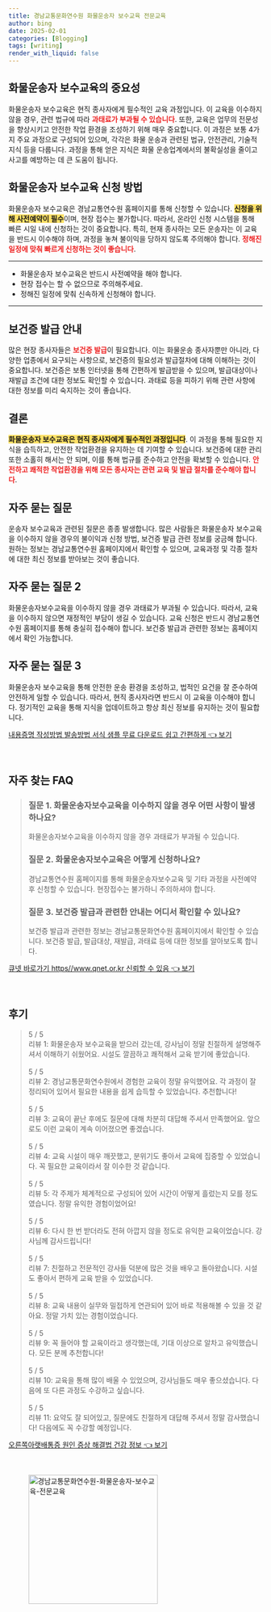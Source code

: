 ```yaml
---
title: 경남교통문화연수원 화물운송자 보수교육 전문교육
author: bing
date: 2025-02-01
categories: [Blogging]
tags: [writing]
render_with_liquid: false
---
```



<h2 id='화물운송자보수교육의중요성'>화물운송자 보수교육의 중요성</h2>

<p>화물운송자 보수교육은 현직 종사자에게 필수적인 교육 과정입니다. 이 교육을 이수하지 않을 경우, 관련 법규에 따라 <b><span style="color: #ee2323;">과태료가 부과될 수 있습니다</span></b>. 또한, 교육은 업무의 전문성을 향상시키고 안전한 작업 환경을 조성하기 위해 매우 중요합니다. 이 과정은 보통 4가지 주요 과정으로 구성되어 있으며, 각각은 화물 운송과 관련된 법규, 안전관리, 기술적 지식 등을 다룹니다. 과정을 통해 얻은 지식은 화물 운송업계에서의 불확실성을 줄이고 사고를 예방하는 데 큰 도움이 됩니다.</p>

<h2 id='신청방법'>화물운송자 보수교육 신청 방법</h2>

<p>화물운송자 보수교육은 경남교통연수원 홈페이지를 통해 신청할 수 있습니다. <b><span style="background-color: #ffe066;">신청을 위해 사전예약이 필수</span></b>이며, 현장 접수는 불가합니다. 따라서, 온라인 신청 시스템을 통해 빠른 시일 내에 신청하는 것이 중요합니다. 특히, 현재 종사하는 모든 운송자는 이 교육을 반드시 이수해야 하며, 과정을 놓쳐 불이익을 당하지 않도록 주의해야 합니다. <b><span style="color: #ee2323;">정해진 일정에 맞춰 빠르게 신청하는 것이 좋습니다</span></b>.</p>

<hr />

<ul>
    <li>화물운송자 보수교육은 반드시 사전예약을 해야 합니다.</li>
    <li>현장 접수는 할 수 없으므로 주의해주세요.</li>
    <li>정해진 일정에 맞춰 신속하게 신청해야 합니다.</li>
</ul>

<hr />

<h2 id='보건증발급안내'>보건증 발급 안내</h2>

<p>많은 현장 종사자들은 <b><span style="color: #ee2323;">보건증 발급</span></b>이 필요합니다. 이는 화물운송 종사자뿐만 아니라, 다양한 업종에서 요구되는 사항으로, 보건증의 필요성과 발급절차에 대해 이해하는 것이 중요합니다. 보건증은 보통 인터넷을 통해 간편하게 발급받을 수 있으며, 발급대상이나 재발급 조건에 대한 정보도 확인할 수 있습니다. 과태료 등을 피하기 위해 관련 사항에 대한 정보를 미리 숙지하는 것이 좋습니다.</p>

<h2 id='결론'>결론</h2>

<p><b><span style="background-color: #ffe066;">화물운송자 보수교육은 현직 종사자에게 필수적인 과정입니다</span></b>. 이 과정을 통해 필요한 지식을 습득하고, 안전한 작업환경을 유지하는 데 기여할 수 있습니다. 보건증에 대한 관리 또한 소홀히 해서는 안 되며, 이를 통해 법규를 준수하고 안전을 확보할 수 있습니다. <b><span style="color: #ee2323;">안전하고 쾌적한 작업환경을 위해 모든 종사자는 관련 교육 및 발급 절차를 준수해야 합니다</span></b>.</p>

<h2 id='자주묻는질문'>자주 묻는 질문</h2>

<p>운송자 보수교육과 관련된 질문은 종종 발생합니다. 많은 사람들은 화물운송자 보수교육을 이수하지 않을 경우의 불이익과 신청 방법, 보건증 발급 관련 정보를 궁금해 합니다. 원하는 정보는 경남교통연수원 홈페이지에서 확인할 수 있으며, 교육과정 및 각종 절차에 대한 최신 정보를 받아보는 것이 좋습니다.</p>

<h2 id='자주묻는질문2'>자주 묻는 질문 2</h2>

<p>화물운송자보수교육을 이수하지 않을 경우 과태료가 부과될 수 있습니다. 따라서, 교육을 이수하지 않으면 재정적인 부담이 생길 수 있습니다. 교육 신청은 반드시 경남교통연수원 홈페이지를 통해 충실히 접수해야 합니다. 보건증 발급과 관련한 정보는 홈페이지에서 확인 가능합니다.</p>

<h2 id='자주묻는질문3'>자주 묻는 질문 3</h2>

<p>화물운송자 보수교육을 통해 안전한 운송 환경을 조성하고, 법적인 요건을 잘 준수하여 안전하게 일할 수 있습니다. 따라서, 현직 종사자라면 반드시 이 교육을 이수해야 합니다. 정기적인 교육을 통해 지식을 업데이트하고 항상 최신 정보를 유지하는 것이 필요합니다.</p>


<p><a class="click-button" title="내용증명 작성방법 발송방법 서식 샘플 무료 다운로드 쉽고 간편하게" href="https://aptwhite.github.io/posts/%EB%82%B4%EC%9A%A9%EC%A6%9D%EB%AA%85-%EC%9E%91%EC%84%B1%EB%B0%A9%EB%B2%95-%EB%B0%9C%EC%86%A1%EB%B0%A9%EB%B2%95-%EC%84%9C%EC%8B%9D-%EC%83%98%ED%94%8C-%EB%AC%B4%EB%A3%8C-%EB%8B%A4%EC%9A%B4%EB%A1%9C%EB%93%9C-%EC%89%BD%EA%B3%A0-%EA%B0%84%ED%8E%B8%ED%95%98%EA%B2%8C/" rel="dofollow">내용증명 작성방법 발송방법 서식 샘플 무료 다운로드 쉽고 간편하게 👈 보기</a></p><br>
<h2 id='자주_찾는_FAQ'>자주 찾는 FAQ</h2>
<div itemscope="" itemtype="https://schema.org/FAQPage">
<blockquote>
<div itemscope="" itemprop="mainEntity" itemtype="https://schema.org/Question">
<h3 itemprop="name">질문 1. 화물운송자보수교육을 이수하지 않을 경우 어떤 사항이 발생하나요?</h3>
<div itemscope="" itemprop="acceptedAnswer" itemtype="https://schema.org/Answer">
<span itemprop="text">
<p>화물운송자보수교육을 이수하지 않을 경우 과태료가 부과될 수 있습니다.</p>
</span>
</div>
</div>
<div itemscope="" itemprop="mainEntity" itemtype="https://schema.org/Question">
<h3 itemprop="name">질문 2. 화물운송자보수교육은 어떻게 신청하나요?</h3>
<div itemscope="" itemprop="acceptedAnswer" itemtype="https://schema.org/Answer">
<span itemprop="text">
<p>경남교통연수원 홈페이지를 통해 화물운송자보수교육 및 기타 과정을 사전예약 후 신청할 수 있습니다. 현장접수는 불가하니 주의하셔야 합니다.</p>
</span>
</div>
</div>
<div itemscope="" itemprop="mainEntity" itemtype="https://schema.org/Question">
<h3 itemprop="name">질문 3. 보건증 발급과 관련한 안내는 어디서 확인할 수 있나요?</h3>
<div itemscope="" itemprop="acceptedAnswer" itemtype="https://schema.org/Answer">
<span itemprop="text">
<p>보건증 발급과 관련한 정보는 경남교통문화연수원 홈페이지에서 확인할 수 있습니다. 보건증 발급, 발급대상, 재발급, 과태료 등에 대한 정보를 알아보도록 합니다.</p>
</span>
</div>
</div>
</blockquote>
</div>
<p><a class="click-button" title="큐넷 바로가기 https//www.qnet.or.kr 신뢰할 수 있음" href="https://aptwhite.github.io/posts/%ED%81%90%EB%84%B7-%EB%B0%94%EB%A1%9C%EA%B0%80%EA%B8%B0-httpswww.qnet.or.kr-%EC%8B%A0%EB%A2%B0%ED%95%A0-%EC%88%98-%EC%9E%88%EC%9D%8C/" rel="dofollow">큐넷 바로가기 https//www.qnet.or.kr 신뢰할 수 있음 👈 보기</a></p><br>
<h2 id='후기'>후기</h2>
<div itemscope itemtype="https://schema.org/Product">
  <blockquote>
  <div itemprop="review" itemscope itemtype="https://schema.org/Review">
      <div itemprop="reviewRating" itemscope itemtype="https://schema.org/Rating"> <span itemprop="ratingValue">5</span> / <span itemprop="bestRating">5</span> </div>
      <span itemprop="reviewBody">리뷰 1: 화물운송자 보수교육을 받으러 갔는데, 강사님이 정말 친절하게 설명해주셔서 이해하기 쉬웠어요. 시설도 깔끔하고 쾌적해서 교육 받기에 좋았습니다.</span>
  </div>
  <br>
  <div itemprop="review" itemscope itemtype="https://schema.org/Review">
      <div itemprop="reviewRating" itemscope itemtype="https://schema.org/Rating"> <span itemprop="ratingValue">5</span> / <span itemprop="bestRating">5</span> </div>
      <span itemprop="reviewBody">리뷰 2: 경남교통문화연수원에서 경험한 교육이 정말 유익했어요. 각 과정이 잘 정리되어 있어서 필요한 내용을 쉽게 습득할 수 있었습니다. 추천합니다!</span>
  </div>
  <br>
  <div itemprop="review" itemscope itemtype="https://schema.org/Review">
      <div itemprop="reviewRating" itemscope itemtype="https://schema.org/Rating"> <span itemprop="ratingValue">5</span> / <span itemprop="bestRating">5</span> </div>
      <span itemprop="reviewBody">리뷰 3: 교육이 끝난 후에도 질문에 대해 차분히 대답해 주셔서 만족했어요. 앞으로도 이런 교육이 계속 이어졌으면 좋겠습니다.</span>
  </div>
  <br>
  <div itemprop="review" itemscope itemtype="https://schema.org/Review">
      <div itemprop="reviewRating" itemscope itemtype="https://schema.org/Rating"> <span itemprop="ratingValue">5</span> / <span itemprop="bestRating">5</span> </div>
      <span itemprop="reviewBody">리뷰 4: 교육 시설이 매우 깨끗했고, 분위기도 좋아서 교육에 집중할 수 있었습니다. 꼭 필요한 교육이라서 잘 이수한 것 같습니다.</span>
  </div>
  <br>
  <div itemprop="review" itemscope itemtype="https://schema.org/Review">
      <div itemprop="reviewRating" itemscope itemtype="https://schema.org/Rating"> <span itemprop="ratingValue">5</span> / <span itemprop="bestRating">5</span> </div>
      <span itemprop="reviewBody">리뷰 5: 각 주제가 체계적으로 구성되어 있어 시간이 어떻게 흘렀는지 모를 정도였습니다. 정말 유익한 경험이었어요!</span>
  </div>
  <br>
  <div itemprop="review" itemscope itemtype="https://schema.org/Review">
      <div itemprop="reviewRating" itemscope itemtype="https://schema.org/Rating"> <span itemprop="ratingValue">5</span> / <span itemprop="bestRating">5</span> </div>
      <span itemprop="reviewBody">리뷰 6: 다시 한 번 받더라도 전혀 아깝지 않을 정도로 유익한 교육이었습니다. 강사님께 감사드립니다!</span>
  </div>
  <br>
  <div itemprop="review" itemscope itemtype="https://schema.org/Review">
      <div itemprop="reviewRating" itemscope itemtype="https://schema.org/Rating"> <span itemprop="ratingValue">5</span> / <span itemprop="bestRating">5</span> </div>
      <span itemprop="reviewBody">리뷰 7: 친절하고 전문적인 강사들 덕분에 많은 것을 배우고 돌아왔습니다. 시설도 좋아서 편하게 교육 받을 수 있었습니다.</span>
  </div>
  <br>
  <div itemprop="review" itemscope itemtype="https://schema.org/Review">
      <div itemprop="reviewRating" itemscope itemtype="https://schema.org/Rating"> <span itemprop="ratingValue">5</span> / <span itemprop="bestRating">5</span> </div>
      <span itemprop="reviewBody">리뷰 8: 교육 내용이 실무와 밀접하게 연관되어 있어 바로 적용해볼 수 있을 것 같아요. 정말 가치 있는 경험이었습니다.</span>
  </div>
  <br>
  <div itemprop="review" itemscope itemtype="https://schema.org/Review">
      <div itemprop="reviewRating" itemscope itemtype="https://schema.org/Rating"> <span itemprop="ratingValue">5</span> / <span itemprop="bestRating">5</span> </div>
      <span itemprop="reviewBody">리뷰 9: 꼭 들어야 할 교육이라고 생각했는데, 기대 이상으로 알차고 유익했습니다. 모든 분께 추천합니다!</span>
  </div>
  <br>
  <div itemprop="review" itemscope itemtype="https://schema.org/Review">
      <div itemprop="reviewRating" itemscope itemtype="https://schema.org/Rating"> <span itemprop="ratingValue">5</span> / <span itemprop="bestRating">5</span> </div>
      <span itemprop="reviewBody">리뷰 10: 교육을 통해 많이 배울 수 있었으며, 강사님들도 매우 좋으셨습니다. 다음에 또 다른 과정도 수강하고 싶습니다.</span>
  </div>
  <br>
  <div itemprop="review" itemscope itemtype="https://schema.org/Review">
      <div itemprop="reviewRating" itemscope itemtype="https://schema.org/Rating"> <span itemprop="ratingValue">5</span> / <span itemprop="bestRating">5</span> </div>
      <span itemprop="reviewBody">리뷰 11: 요약도 잘 되어있고, 질문에도 친절하게 대답해 주셔서 정말 감사했습니다! 다음에도 꼭 수강할 예정입니다.</span>
  </div>
  </blockquote>
</div>
<p><a class="click-button" title="오른쪽아랫배통증 원인 증상 해결법 건강 정보" href="https://aptwhite.github.io/posts/%EC%98%A4%EB%A5%B8%EC%AA%BD%EC%95%84%EB%9E%AB%EB%B0%B0%ED%86%B5%EC%A6%9D-%EC%9B%90%EC%9D%B8-%EC%A6%9D%EC%83%81-%ED%95%B4%EA%B2%B0%EB%B2%95-%EA%B1%B4%EA%B0%95-%EC%A0%95%EB%B3%B4/" rel="dofollow">오른쪽아랫배통증 원인 증상 해결법 건강 정보 👈 보기</a></p><br>
<figure class="image"><img src="https://aptwhite.github.io/assets/img/thumbnail/경남교통문화연수원-화물운송자-보수교육-전문교육.webp" alt="경남교통문화연수원-화물운송자-보수교육-전문교육" width="256" height="256"></figure>